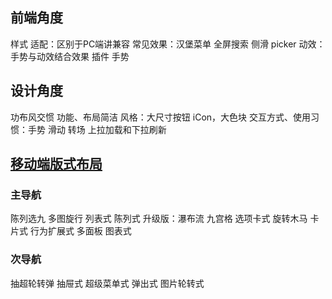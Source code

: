 ## 前端角度 ##
样式
适配：区别于PC端讲兼容
常见效果：汉堡菜单 全屏搜索 侧滑 picker
         动效：手势与动效结合效果
插件
手势


## 设计角度 ##
功布风交惯
功能、布局简洁
风格：大尺寸按钮 iCon，大色块
交互方式、使用习惯：手势 滑动 转场 上拉加载和下拉刷新


## [移动端版式布局](https://www.xuanfengge.com/12-kinds-of-commonly-used-in-mobile-interface-design-layout.html) ##
### 主导航 ###
陈列选九 多图旋行
列表式
陈列式 升级版：瀑布流
九宫格
选项卡式 
旋转木马 卡片式
行为扩展式
多面板
图表式

### 次导航  ###
抽超轮转弹
抽屉式
超级菜单式
弹出式
图片轮转式
